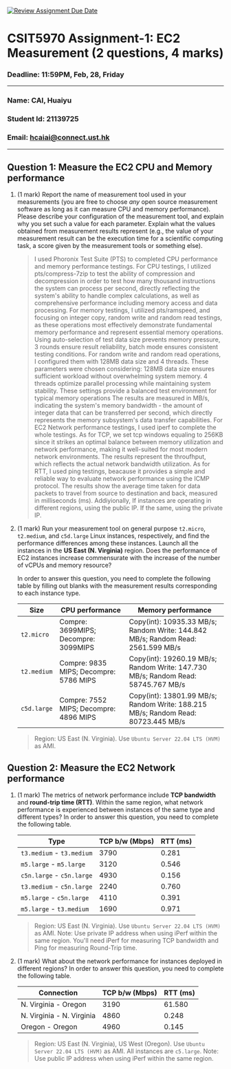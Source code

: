 [![Review Assignment Due Date](https://classroom.github.com/assets/deadline-readme-button-22041afd0340ce965d47ae6ef1cefeee28c7c493a6346c4f15d667ab976d596c.svg)](https://classroom.github.com/a/IAASVEAZ)
# CSIT5970 Assignment-1: EC2 Measurement (2 questions, 4 marks)

### Deadline: 11:59PM, Feb, 28, Friday

---

### Name: CAI, Huaiyu
### Student Id: 21139725
### Email: hcaiai@connect.ust.hk

---

## Question 1: Measure the EC2 CPU and Memory performance

1. (1 mark) Report the name of measurement tool used in your measurements (you are free to choose *any* open source measurement software as long as it can measure CPU and memory performance). Please describe your configuration of the measurement tool, and explain why you set such a value for each parameter. Explain what the values obtained from measurement results represent (e.g., the value of your measurement result can be the execution time for a scientific computing task, a score given by the measurement tools or something else).

    > I used Phoronix Test Suite (PTS) to completed CPU performance and memory performance testings. 
    > For CPU testings, I utilized pts/compress-7zip to test the ability of compression and decompression in order to test how many thousand instructions the system can process per second, directly reflecting the system's ability to handle complex calculations, as well as comprehensive performance including memory access and data processing. 
    > For memory testings, I utilized pts/ramspeed, and focusing on integer copy, random write and random read testings, as these operations most effectively demonstrate fundamental memory performance and represent essential memory operations. Using auto-selection of test data size prevents memory pressure, 3 rounds ensure result reliability, batch mode ensures consistent testing conditions. For random write and random read operations, I configured them with 128MB data size and 4 threads. These parameters were chosen considering: 128MB data size ensures sufficient workload without overwhelming system memory. 4 threads optimize parallel processing while maintaining system stability. These settings provide a balanced test environment for typical memory operations The results are measured in MB/s, indicating the system's memory bandwidth - the amount of integer data that can be transferred per second, which directly represents the memory subsystem's data transfer capabilities. 
    > For EC2 Network performance testings, I used iperf to complete the whole testings. As for TCP, we set tcp windows equaling to 256KB since it strikes an optimal balance between memory utilization and network performance, making it well-suited for most modern network environments. The results represent the throufhput, which reflects the actual network bandwidth utilization. As for RTT, I used ping testings, beacause it provides a simple and reliable way to evaluate network performance using the ICMP protocol. The results show the average time taken for data packets to travel from source to destination and back, measured in milliseconds (ms). Addiyionally, If instances are operating in different regions, using the public IP. If the same, using the private IP. 

2. (1 mark) Run your measurement tool on general purpose `t2.micro`, `t2.medium`, and `c5d.large` Linux instances, respectively, and find the performance differences among these instances. Launch all the instances in the **US East (N. Virginia)** region. Does the performance of EC2 instances increase commensurate with the increase of the number of vCPUs and memory resource?

    In order to answer this question, you need to complete the following table by filling out blanks with the measurement results corresponding to each instance type.

    | Size        | CPU performance | Memory performance |
    | ----------- | --------------- | ------------------ |
    | `t2.micro` | Compre: 3699MIPS; Decompre: 3099MIPS | Copy(int): 10935.33 MB/s; Random Write: 144.842 MB/s; Random Read: 2561.599 MB/s |
    | `t2.medium`  | Compre: 9835 MIPS; Decompre: 5786 MIPS | Copy(int): 19260.19 MB/s; Random Write: 147.730 MB/s; Random Read:  58745.767 MB/s|
    | `c5d.large` | Compre: 7552 MIPS; Decompre:  4896 MIPS| Copy(int): 13801.99 MB/s; Random Write: 188.215 MB/s; Random Read:  80723.445 MB/s|

    > Region: US East (N. Virginia). Use `Ubuntu Server 22.04 LTS (HVM)` as AMI.

## Question 2: Measure the EC2 Network performance

1. (1 mark) The metrics of network performance include **TCP bandwidth** and **round-trip time (RTT)**. Within the same region, what network performance is experienced between instances of the same type and different types? In order to answer this question, you need to complete the following table.

    | Type                      | TCP b/w (Mbps) | RTT (ms) |
    | ------------------------- | -------------- | -------- |
    | `t3.medium` - `t3.medium` | 3790 | 0.281 |
    | `m5.large` - `m5.large`   | 3120 | 0.546 |
    | `c5n.large` - `c5n.large` | 4930 | 0.156 |
    | `t3.medium` - `c5n.large` | 2240 | 0.760 |
    | `m5.large` - `c5n.large`  | 4110 | 0.391 |
    | `m5.large` - `t3.medium`  | 1690 | 0.971 |

    > Region: US East (N. Virginia). Use `Ubuntu Server 22.04 LTS (HVM)` as AMI. Note: Use private IP address when using iPerf within the same region. You'll need iPerf for measuring TCP bandwidth and Ping for measuring Round-Trip time.

2. (1 mark) What about the network performance for instances deployed in different regions? In order to answer this question, you need to complete the following table.

    | Connection                | TCP b/w (Mbps) | RTT (ms) |
    | ------------------------- | -------------- | -------- |
    | N. Virginia - Oregon      | 3190 | 61.580 |
    | N. Virginia - N. Virginia | 4860 | 0.248 |
    | Oregon - Oregon           | 4960 | 0.145 |
 
    > Region: US East (N. Virginia), US West (Oregon). Use `Ubuntu Server 22.04 LTS (HVM)` as AMI. All instances are `c5.large`. Note: Use public IP address when using iPerf within the same region.
